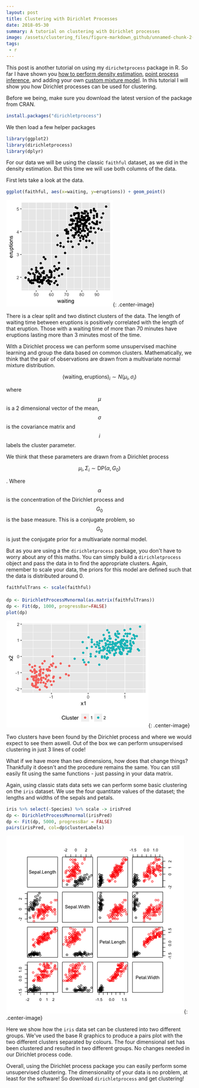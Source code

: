 ```yaml
---
layout: post
title: Clustering with Dirichlet Processes
date: 2018-05-30
summary: A tutorial on clustering with Dirichlet processes
image: /assets/clustering_files/figure-markdown_github/unnamed-chunk-2-1.png
tags:
 - r
---
```


This post is another tutorial on using my `dirichetprocess` package in R. So far I have shown you [how to perform density estimation](http://dm13450.github.io/2018/02/01/Dirichlet-Density.html), [point process inference](http://dm13450.github.io/2018/03/08/dirichletprocess-pointprocess.html), and adding your own [custom mixture model](http://dm13450.github.io/2018/02/21/Custom-Distributions-Conjugate.html). In this tutorial I will show you how Dirichlet processes can be used for clustering.

Before we being, make sure you download the latest version of the package from CRAN.

``` r
install.packages("dirichletprocess")
```

We then load a few helper packages

``` r
library(ggplot2)
library(dirichletprocess)
library(dplyr)
```

For our data we will be using the classic `faithful` dataset, as we did in the density estimation. But this time we will use both columns of the data.

First lets take a look at the data.

``` r
ggplot(faithful, aes(x=waiting, y=eruptions)) + geom_point()
```

![](/assets/clustering_files/figure-markdown_github/unnamed-chunk-1-1.png){: .center-image}

There is a clear split and two distinct clusters of the data. The
length of waiting time between eruptions is positively correlated with
the length of that eruption. Those with a waiting time of more than 70
minutes have eruptions lasting more than 3 minutes most of the time. 

With a Dirichlet process we can perform some unsupervised machine
learning and group the data based on common clusters. Mathematically, we think that the pair of observations are drawn from a multivariate normal mixture distribution.

$$(\text{waiting}, \text{eruptions})_i \sim N(\mu _i,  \sigma _i)$$

 where $$\mu$$ is a 2 dimensional vector of the mean, $$\sigma$$ is the
 covariance matrix and $$i$$ labels the cluster parameter.

We think that these parameters are drawn from a Dirichlet process

$$\mu _i , \Sigma _i \sim \text{DP} (\alpha, G_0)$$

. Where $$\alpha$$ is the concentration of the Dirichlet process and $$G_0$$ is the base measure. This is a conjugate problem, so $$G_0$$ is just the conjugate prior for a multivariate normal model.

But as you are using a the `dirichletprocess` package, you don't have
to worry about any of this maths. You can simply build a
`dirichletprocess` object and pass the data in to find the appropriate
clusters. Again, remember to scale your data, the priors for this model
are defined such that the data is distributed around 0. 

``` r
faithfulTrans <- scale(faithful)

dp <- DirichletProcessMvnormal(as.matrix(faithfulTrans))
dp <- Fit(dp, 1000, progressBar=FALSE)
plot(dp)
```

![](/assets/clustering_files/figure-markdown_github/unnamed-chunk-2-1.png){: .center-image}

Two clusters have been found by the Dirichlet process and where we would expect to see them aswell. Out of the box we can perform unsupervised clustering in just 3 lines of code!

What if we have more than two dimensions, how does that change things?
Thankfully it doesn't and the procedure remains the same. You can
still easily fit using the same functions - just passing in your data
matrix.

Again, using classic stats data sets we can perform some basic
clustering on the `iris` dataset. We use the four quantitate values of
the dataset; the lengths and widths of the sepals and petals. 

``` r
iris %>% select(-Species) %>% scale -> irisPred 
dp <- DirichletProcessMvnormal(irisPred)
dp <- Fit(dp, 5000, progressBar = FALSE)
pairs(irisPred, col=dp$clusterLabels)
```

![](/assets/clustering_files/figure-markdown_github/unnamed-chunk-3-1.png){: .center-image}

Here we show how the `iris` data set can be clustered into two
different groups. We've used the base R graphics to produce a pairs
plot with the two different clusters separated by colours. The four
dimensional set has been clustered and resulted in two different
groups. No changes needed in our Dirichlet process code.

Overall, using the Dirichlet process package you can easily perform
some unsupervised clustering. The dimensionality of your data is no
problem, at least for the software! So download `dirichletprocess` and
get clustering! 
